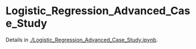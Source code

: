 # Logistic_Regression_Advanced_Case_Study

Details in [./Logistic_Regression_Advanced_Case_Study.ipynb](./Logistic_Regression_Advanced_Case_Study.ipynb).
